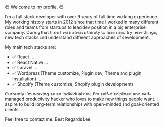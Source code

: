 😊 Welcome to my profile. 😊

I’m a full stack developer with over 9 years of full time working experience.
My working history starts in 2012 since that time I worked in many different roles and teams from startups to lead dev position in a big enterprise company.
During that time I was always thirsty to learn and try new things, new tech stacks and understand different approaches of development.

My main tech stacks are:
- ✅ React ...
- ✅ React Native ...
- ✅ Laravel ...
- ✅ Wordpress (Theme customize, Plugin dev, Theme and plugin installation) ...
- ✅ Shopify (Theme customize, Shopify plugin development)

Currently I'm working as an individual dev,
I'm self-disciplined and self-managed productivity hacker who loves to make new things people want. I aspire to build long-term relationships with open-minded and goal-oriented clients.

Feel free to contact me.
Best Regards
Lee

